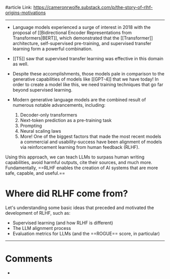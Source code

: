#article 
Link: https://cameronrwolfe.substack.com/p/the-story-of-rlhf-origins-motivations

------
- Language models experienced a surge of interest in 2018 with the proposal of [[Bidirectional Encoder Representations from Transformers|BERT]], which demonstrated that the [[Transformer]] architecture, self-supervised pre-training, and supervised transfer learning form a powerful combination.
- [[T5]] saw that supervised transfer learning was effective in this domain as well.
- Despite these accomplishments, those models pale in comparison to the generative capabilities of models like [[GPT-4]] that we have today! In order to create a model like this, we need training techniques that go far beyond supervised learning.

- Modern generative language models are the combined result of numerous notable advancements, including:
	1. Decoder-only transformers
	2. Next-token prediction as a pre-training task
	3. Prompting
	4. Neural scaling laws
	5. More!
One of the biggest factors that made the most recent models a commercial and usability-success have been alignment of models via reinforcement learning from human feedback (RLHF).

Using this approach, we can teach LLMs to surpass human writing capabilities, avoid harmful outputs, cite their sources, and much more. Fundamentally, ==RLHF enables the creation of AI systems that are more safe, capable, and useful.==

# Where did RLHF come from?
Let's understanding some basic ideas that preceded and motivated the development of RLHF, such as:
- Supervised learning (and how RLHF is different)
- The LLM alignment process
- Evaluation metrics for LLMs (and the ==ROGUE== score, in particular)










----------
# Comments

- 



































